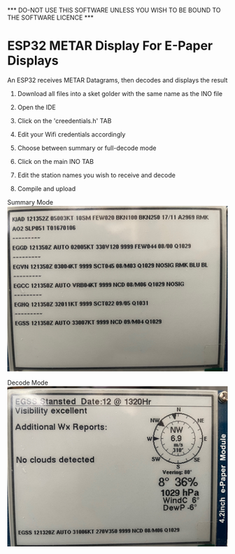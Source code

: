 *** DO-NOT USE THIS SOFTWARE UNLESS YOU WISH TO BE BOUND TO THE SOFTWARE LICENCE ***

# ESP32 METAR Display For E-Paper Displays
An ESP32 receives METAR Datagrams, then decodes and displays the result

1. Download all files into a sket golder with the same name as the INO file

2. Open the IDE

3. Click on the 'creedentials.h' TAB

4. Edit your Wifi credentials accordingly

5. Choose between summary or full-decode mode

6. Click on the main INO TAB

7. Edit the station names you wish to receive and decode

8. Compile and upload

Summary Mode
![alt_text, width="300"](/SummaryMode.jpg)

Decode Mode
![alt_text, width="300"](/DecodeMode.jpg)
